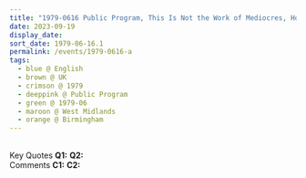 ```yaml
---
title: "1979-0616 Public Program, This Is Not the Work of Mediocres, House of Dr. Johnson, Birmingham, West Midlands, UK"
date: 2023-09-19
display_date: 
sort_date: 1979-06-16.1
permalink: /events/1979-0616-a
tags:
  - blue @ English
  - brown @ UK
  - crimson @ 1979
  - deeppink @ Public Program
  - green @ 1979-06
  - maroon @ West Midlands
  - orange @ Birmingham
---
```


<br>

<wave-list>
  <list-title color="DarkSeaGreen" width="55">Key Quotes</list-title>
  <list-item color="BlanchedAlmond" width="280"><b>Q1:</b> <i></i></list-item>
  <list-item color="Lavender" width="280"><b>Q2:</b> <i></i></list-item>
</wave-list>

<br>

<wave-list>
  <list-title color="DarkSeaGreen" width="55">Comments</list-title>
  <list-item color="BlanchedAlmond" width="280"><b>C1:</b> <i></i></list-item>
  <list-item color="Lavender" width="280"><b>C2:</b> <i></i></list-item>
</wave-list>
